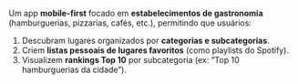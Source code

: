 Um app **mobile-first** focado em **estabelecimentos de gastronomia** (hamburguerias, pizzarias, cafés, etc.), permitindo que usuários:

1. Descubram lugares organizados por **categorias e subcategorias**.
2. Criem **listas pessoais de lugares favoritos** (como playlists do Spotify).
3. Visualizem **rankings Top 10** por subcategoria (ex: “Top 10 hamburguerias da cidade”).
